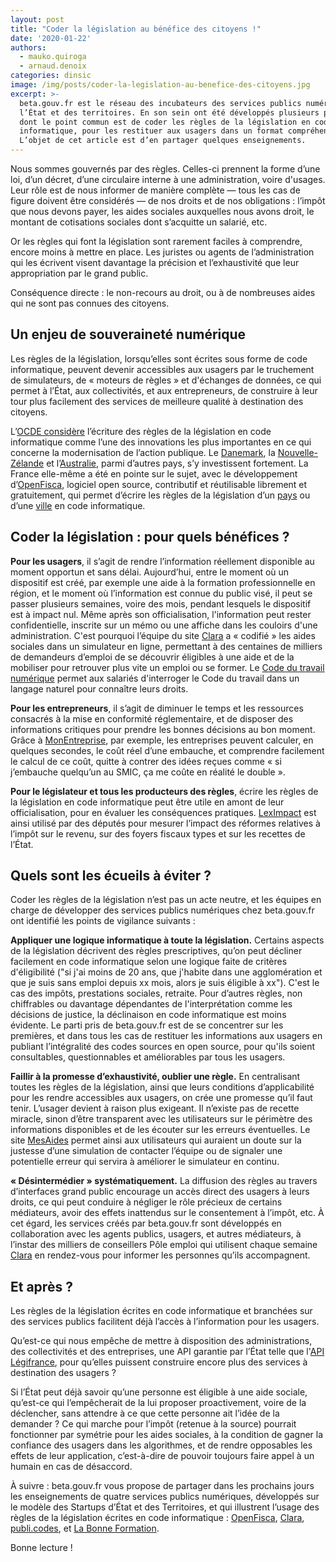 ```yaml
---
layout: post
title: "Coder la législation au bénéfice des citoyens !"
date: '2020-01-22'
authors:
  - mauko.quiroga
  - arnaud.denoix
categories: dinsic
image: /img/posts/coder-la-legislation-au-benefice-des-citoyens.jpg
excerpt: >-
  beta.gouv.fr est le réseau des incubateurs des services publics numériques de
  l’État et des territoires. En son sein ont été développés plusieurs produits
  dont le point commun est de coder les règles de la législation en code
  informatique, pour les restituer aux usagers dans un format compréhensible.
  L’objet de cet article est d’en partager quelques enseignements.
---
```

Nous sommes gouvernés par des règles. Celles-ci prennent la forme d’une loi, d’un décret, d’une circulaire interne à une administration, voire d'usages. Leur rôle est de nous informer de manière complète — tous les cas de figure doivent être considérés — de nos droits et de nos obligations : l’impôt que nous devons payer, les aides sociales auxquelles nous avons droit, le montant de cotisations sociales dont s’acquitte un salarié, etc.

Or les règles qui font la législation sont rarement faciles à comprendre, encore moins à mettre en place. Les juristes ou agents de l’administration qui les écrivent visent davantage la précision et l’exhaustivité que leur appropriation par le grand public.

Conséquence directe : le non-recours au droit, ou à de nombreuses aides qui ne sont pas connues des citoyens.

## Un enjeu de souveraineté numérique

Les règles de la législation, lorsqu’elles sont écrites sous forme de code informatique, peuvent devenir accessibles aux usagers par le truchement de simulateurs, de « moteurs de règles » et d'échanges de données, ce qui permet à l’État, aux collectivités, et aux entrepreneurs, de construire à leur tour plus facilement des services de meilleure qualité à destination des citoyens.

L’[OCDE considère](https://trends.oecd-opsi.org/embracing-innovation-in-government-global-trends-2019.pdf) l’écriture des règles de la législation en code informatique comme l’une des innovations les plus importantes en ce qui concerne la modernisation de l’action publique. Le [Danemark](https://en.digst.dk/policy-and-strategy/digital-ready-legislation/), la [Nouvelle-Zélande](https://serviceinnovationlab.github.io/assets/Exploring_Machine_Consumable_Code_With_ACC.pdf) et l’[Australie](https://www.digital.nsw.gov.au/digital-transformation/policy-lab/rules-code), parmi d’autres pays, s’y investissent fortement. La France elle-même a été en pointe sur le sujet, avec le développement d’[OpenFisca](https://fr.openfisca.org/), logiciel open source, contributif et réutilisable librement et gratuitement, qui permet d’écrire les règles de la législation d’un [pays](https://github.com/openfisca/openfisca-france) ou d’une [ville](https://github.com/openfisca/openfisca-paris) en code informatique.

## Coder la législation : pour quels bénéfices ?

**Pour les usagers**, il s’agit de rendre l’information réellement disponible au moment opportun et sans délai. Aujourd’hui, entre le moment où un dispositif est créé, par exemple une aide à la formation professionnelle en région, et le moment où l’information est connue du public visé, il peut se passer plusieurs semaines, voire des mois, pendant lesquels le dispositif est à impact nul. Même après son officialisation, l'information peut rester confidentielle, inscrite sur un mémo ou une affiche dans les couloirs d'une administration. C'est pourquoi l’équipe du site [Clara](https://clara.pole-emploi.fr/) a « codifié » les aides sociales dans un simulateur en ligne, permettant à des centaines de milliers de demandeurs d’emploi de se découvrir éligibles à une aide et de la mobiliser pour retrouver plus vite un emploi ou se former. Le [Code du travail numérique](https://code.travail.gouv.fr/) permet aux salariés d'interroger le Code du travail dans un langage naturel pour connaître leurs droits. 

**Pour les entrepreneurs**, il s’agit de diminuer le temps et les ressources consacrés à la mise en conformité réglementaire, et de disposer des informations critiques pour prendre les bonnes décisions au bon moment. Grâce à [MonEntreprise](https://mon-entreprise.fr/), par exemple, les entreprises peuvent calculer, en quelques secondes, le coût réel d’une embauche, et comprendre facilement le calcul de ce coût, quitte à contrer des idées reçues comme « si j’embauche quelqu’un au SMIC, ça me coûte en réalité le double ».

**Pour le législateur et tous les producteurs des règles**, écrire les règles de la législation en code informatique peut être utile en amont de leur officialisation, pour en évaluer les conséquences pratiques. [LexImpact](https://beta.gouv.fr/startups/leximpact.html) est ainsi utilisé par des députés pour mesurer l’impact des réformes relatives à l’impôt sur le revenu, sur des foyers fiscaux types et sur les recettes de l’État. 

## Quels sont les écueils à éviter ?

Coder les règles de la législation n’est pas un acte neutre, et les équipes en charge de développer des services publics numériques chez beta.gouv.fr ont identifié les points de vigilance suivants :

**Appliquer une logique informatique à toute la législation.** Certains aspects de la législation décrivent des règles prescriptives, qu’on peut décliner facilement en code informatique selon une logique faite de critères d'éligibilité ("si j'ai moins de 20 ans, que j'habite dans une agglomération et que je suis sans emploi depuis xx mois, alors je suis éligible à xx"). C'est le cas des impôts, prestations sociales, retraite. Pour d’autres règles, non chiffrables ou davantage dépendantes de l'interprétation comme les décisions de justice, la déclinaison en code informatique est moins évidente. Le parti pris de beta.gouv.fr est de se concentrer sur les premières, et dans tous les cas de restituer les informations aux usagers en publiant l’intégralité des codes sources en open source, pour qu'ils soient consultables, questionnables et améliorables par tous les usagers.

**Faillir à la promesse d’exhaustivité, oublier une règle.** En centralisant toutes les règles de la législation, ainsi que leurs conditions d’applicabilité pour les rendre accessibles aux usagers, on crée une promesse qu’il faut tenir. L’usager devient à raison plus exigeant. Il n’existe pas de recette miracle, sinon d’être transparent avec les utilisateurs sur le périmètre des informations disponibles et de les écouter sur les erreurs éventuelles. Le site [MesAides](https://mes-aides.gouv.fr/) permet ainsi aux utilisateurs qui auraient un doute sur la justesse d’une simulation de contacter l’équipe ou de signaler une potentielle erreur qui servira à améliorer le simulateur en continu.

**« Désintermédier » systématiquement.** La diffusion des règles au travers d’interfaces grand public encourage un accès direct des usagers à leurs droits, ce qui peut conduire à négliger le rôle précieux de certains médiateurs, avoir des effets inattendus sur le consentement à l’impôt, etc. À cet égard, les services créés par beta.gouv.fr sont développés en collaboration avec les agents publics, usagers, et autres médiateurs, à l’instar des milliers de conseillers Pôle emploi qui utilisent chaque semaine [Clara](https://clara.pole-emploi.fr/) en rendez-vous pour informer les personnes qu’ils accompagnent.

## Et après ?

Les règles de la législation écrites en code informatique et branchées sur des services publics facilitent déjà l’accès à l’information pour les usagers.

Qu’est-ce qui nous empêche de mettre à disposition des administrations, des collectivités et des entreprises, une API garantie par l’État  telle que l'[API Légifrance](https://api.legifrance.gouv.fr), pour qu’elles puissent construire encore plus des services à destination des usagers ?

Si l’État peut déjà savoir qu’une personne est éligible à une aide sociale, qu’est-ce qui l’empêcherait de la lui proposer proactivement, voire de la déclencher, sans attendre à ce que cette personne ait l’idée de la demander ? Ce qui marche pour l’impôt (retenue à la source) pourrait fonctionner par symétrie pour les aides sociales, à la condition de gagner la confiance des usagers dans les algorithmes, et de rendre opposables les effets de leur application, c’est-à-dire de pouvoir toujours faire appel à un humain en cas de désaccord.

À suivre : beta.gouv.fr vous propose de partager dans les prochains jours les enseignements de quatre services publics numériques, développés sur le modèle des Startups d’État et des Territoires, et qui illustrent l’usage des règles de la législation écrites en code informatique : [OpenFisca](https://fr.openfisca.org), [Clara](https://clara.pole-emploi.fr/), [publi.codes](https://publi.codes/), et [La Bonne Formation](https://labonneformation.pole-emploi.fr/).

Bonne lecture !
